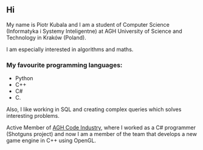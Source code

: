 ## Hi
My name is Piotr Kubala and I am a student of Computer Science (Informatyka i Systemy Inteligentne) at AGH University of Science and Technology in Kraków (Poland).

I am especially interested in algorithms and maths.

### My favourite programming languages:
- Python
- C++
- C#
- C.

Also, I like working in SQL and creating complex queries which solves interesting problems.

Active Member of [AGH Code Industry](https://github.com/AGH-Code-Industry), where I worked as a C# programmer (Shotguns project) and now I am a member of the team that develops a new game engine in C++ using OpenGL.
